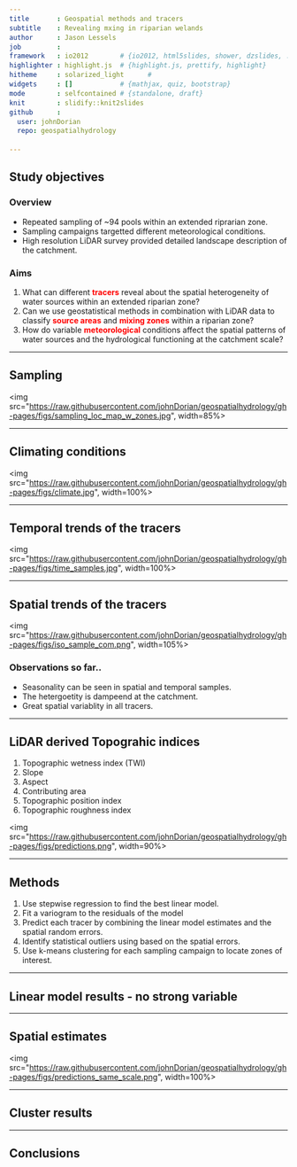 ```yaml
---
title       : Geospatial methods and tracers
subtitle    : Revealing mxing in riparian welands
author      : Jason Lessels
job         : 
framework   : io2012        # {io2012, html5slides, shower, dzslides, ...}
highlighter : highlight.js  # {highlight.js, prettify, highlight}
hitheme     : solarized_light      # 
widgets     : []            # {mathjax, quiz, bootstrap}
mode        : selfcontained # {standalone, draft}
knit        : slidify::knit2slides
github      :
  user: johnDorian
  repo: geospatialhydrology

---
```

<!-- Limit image width and height -->
<style type='text/css'>

strong {
  font-weight: bold;
  color: red;
}
em {
  font-style: italic
}




</style>

<!-- Center image on slide -->
<script src="http://ajax.aspnetcdn.com/ajax/jQuery/jquery-1.7.min.js"></script>
<script type='text/javascript'>
$(function() {
    $("p:has(img)").addClass('centered');
});
</script>


## Study objectives

### Overview
* Repeated sampling of ~94 pools within an extended riprarian zone. 
* Sampling campaigns targetted different meteorological conditions.
* High resolution LiDAR survey provided detailed landscape description of the catchment.


### Aims
1.  What can different **tracers** reveal about the spatial heterogeneity of water sources within an extended riparian zone?
2. Can we use geostatistical methods in combination with LiDAR data to classify **source areas** and **mixing zones** within a riparian zone?
3.	How do variable **meteorological** conditions affect the spatial patterns of water sources and the hydrological functioning at the catchment scale? 




---

## Sampling

<img src="https://raw.githubusercontent.com/johnDorian/geospatialhydrology/gh-pages/figs/sampling_loc_map_w_zones.jpg", width=85%>


---

## Climating conditions


<img src="https://raw.githubusercontent.com/johnDorian/geospatialhydrology/gh-pages/figs/climate.jpg", width=100%>


---

## Temporal trends of the tracers
<img src="https://raw.githubusercontent.com/johnDorian/geospatialhydrology/gh-pages/figs/time_samples.jpg", width=100%>


---

## Spatial trends of the tracers
<img src="https://raw.githubusercontent.com/johnDorian/geospatialhydrology/gh-pages/figs/iso_sample_com.png", width=105%>

### Observations so far..
* Seasonality can be seen in spatial and temporal samples.
* The hetergoetity is dampeend at the catchment.
* Great spatial variablity in all tracers.



---

## LiDAR derived Topograhic indices

1. Topographic wetness index (TWI)
2. Slope
3. Aspect
4. Contributing area
5. Topographic position index
6. Topographic roughness index
  

<img src="https://raw.githubusercontent.com/johnDorian/geospatialhydrology/gh-pages/figs/predictions.png", width=90%>


---

## Methods

1. Use stepwise regression to find the best linear model.
2. Fit a variogram to the residuals of the model
3. Predict each tracer by combining the linear model estimates and the spatial random errors.
4. Identify statistical outliers using based on the spatial errors.
5. Use k-means clustering for each sampling campaign to locate zones of interest.




---

## Linear model results - no strong variable

---

## Spatial estimates
<img src="https://raw.githubusercontent.com/johnDorian/geospatialhydrology/gh-pages/figs/predictions_same_scale.png", width=100%>




---

## Cluster results

---

## Conclusions




